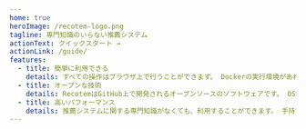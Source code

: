 ```yaml
---
home: true
heroImage: /recotem-logo.png
tagline: 専門知識のいらない推薦システム
actionText: クイックスタート →
actionLink: /guide/
features:
  - title: 簡単に利用できる
    details: すべての操作はブラウザ上で行うことができます。 Dockerの実行環境があれば、コマンド1つでRecotemを起動できます。
  - title: オープンな技術
    details: RecotemはGitHub上で開発されるオープンソースのソフトウェアです。 OSSの開発に自由に参加して、利用することができます。
  - title: 高いパフォーマンス
    details: 推薦システムに関する専門知識がなくても、利用することができます。 手持ちのデータをアップロードするだけで、推薦結果を取得できます。
---
```

